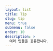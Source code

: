 ```yaml
---
layout: list
title: Tip
slug: tip
menu: true
submenu: false
order: 10
description: >
  여러 팁들을 공유합니다.
---
```

